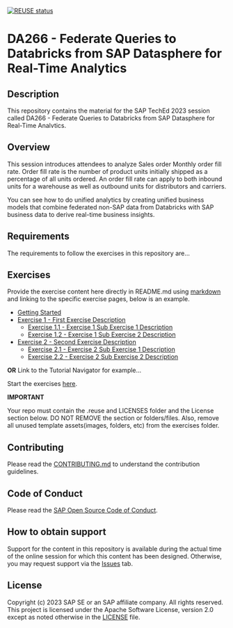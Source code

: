 [![REUSE status](https://api.reuse.software/badge/github.com/SAP-samples/teched2023-DA266)](https://api.reuse.software/info/github.com/SAP-samples/teched2023-DA266)

# DA266 - Federate Queries to Databricks from SAP Datasphere for Real-Time Analytics

## Description

This repository contains the material for the SAP TechEd 2023 session called DA266 - Federate Queries to Databricks from SAP Datasphere for Real-Time Analvtics.

## Overview

This session introduces attendees to analyze Sales order Monthly order fill rate. Order fill rate is the number of product units initially shipped as a percentage of all units ordered. An order fill rate can apply to both inbound units for a warehouse as well as outbound units for distributors and carriers.

You can see how to do unified analytics by creating unified business models that combine federated non-SAP data from Databricks with SAP business data to derive real-time business insights.  

## Requirements

The requirements to follow the exercises in this repository are...

## Exercises

Provide the exercise content here directly in README.md using [markdown](https://guides.github.com/features/mastering-markdown/) and linking to the specific exercise pages, below is an example.

- [Getting Started](exercises/ex0/)
- [Exercise 1 - First Exercise Description](exercises/ex1/)
    - [Exercise 1.1 - Exercise 1 Sub Exercise 1 Description](exercises/ex1#exercise-11-sub-exercise-1-description)
    - [Exercise 1.2 - Exercise 1 Sub Exercise 2 Description](exercises/ex1#exercise-12-sub-exercise-2-description)
- [Exercise 2 - Second Exercise Description](exercises/ex2/)
    - [Exercise 2.1 - Exercise 2 Sub Exercise 1 Description](exercises/ex2#exercise-21-sub-exercise-1-description)
    - [Exercise 2.2 - Exercise 2 Sub Exercise 2 Description](exercises/ex2#exercise-22-sub-exercise-2-description)

  
**OR** Link to the Tutorial Navigator for example...

Start the exercises [here](https://developers.sap.com/tutorials/abap-environment-trial-onboarding.html).

**IMPORTANT**

Your repo must contain the .reuse and LICENSES folder and the License section below. DO NOT REMOVE the section or folders/files. Also, remove all unused template assets(images, folders, etc) from the exercises folder. 

## Contributing
Please read the [CONTRIBUTING.md](./CONTRIBUTING.md) to understand the contribution guidelines.

## Code of Conduct
Please read the [SAP Open Source Code of Conduct](https://github.com/SAP-samples/.github/blob/main/CODE_OF_CONDUCT.md).

## How to obtain support
Support for the content in this repository is available during the actual time of the online session for which this content has been designed. Otherwise, you may request support via the [Issues](../../issues) tab.

## License
Copyright (c) 2023 SAP SE or an SAP affiliate company. All rights reserved. This project is licensed under the Apache Software License, version 2.0 except as noted otherwise in the [LICENSE](LICENSES/Apache-2.0.txt) file.
